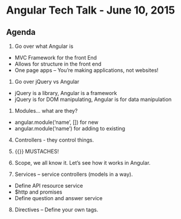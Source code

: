 # Angular Tech Talk - June 10, 2015

## Agenda

1. Go over what Angular is
  * MVC Framework for the front End
  * Allows for structure in the front end
  * One page apps – You’re making applications, not websites!
  
1. Go over jQuery vs Angular
  * jQuery is a library, Angular is a framework
  * jQuery is for DOM manipulating, Angular is for data manipulation
  
1. Modules… what are they?
  * angular.module(‘name’, []) for new
  * angular.module(‘name’) for adding to existing
  
4. Controllers - they control things.

5. {{}} MUSTACHES!

6. Scope, we all know it. Let’s see how it works in Angular.

7. Services – service controllers (models in a way).
  * Define API resource service
  * $http and promises
  * Define question and answer service
  
8. Directives – Define your own tags.
